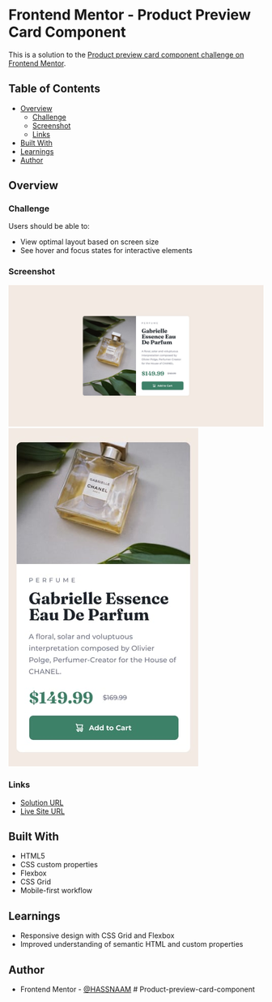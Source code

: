 # Frontend Mentor - Product Preview Card Component

This is a solution to the [Product preview card component challenge on Frontend Mentor](https://www.frontendmentor.io/challenges/product-preview-card-component-GO7UmttRfa).

## Table of Contents

- [Overview](#overview)
  - [Challenge](#challenge)
  - [Screenshot](#screenshot)
  - [Links](#links)
- [Built With](#built-with)
- [Learnings](#learnings)
- [Author](#author)

## Overview

### Challenge

Users should be able to:

- View optimal layout based on screen size
- See hover and focus states for interactive elements

### Screenshot

![Product Preview Card](./design/desktop-design.jpg)
![Product Preview Card](./design/mobile-design.jpg)

### Links

- [Solution URL](https://your-solution-url.com)
- [Live Site URL](https://your-live-site-url.com)

## Built With

- HTML5
- CSS custom properties
- Flexbox
- CSS Grid
- Mobile-first workflow

## Learnings

- Responsive design with CSS Grid and Flexbox
- Improved understanding of semantic HTML and custom properties

## Author

- Frontend Mentor - [@HASSNAAM](https://www.frontendmentor.io/profile/HASSNAAM)
#   P r o d u c t - p r e v i e w - c a r d - c o m p o n e n t 
 
 